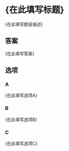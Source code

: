 # {在此填写标题}

{在此填写题目描述}

## 答案

{在此填写答案}

## 选项

### A

{在此填写选项A}

### B

{在此填写选项B}

### C

{在此填写选项C}
